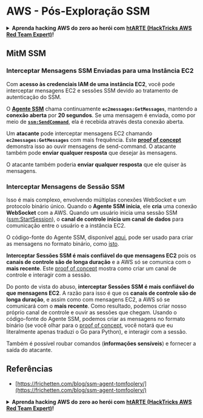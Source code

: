 # AWS - Pós-Exploração SSM

<details>

<summary><strong>Aprenda hacking AWS do zero ao herói com</strong> <a href="https://training.hacktricks.xyz/courses/arte"><strong>htARTE (HackTricks AWS Red Team Expert)</strong></a><strong>!</strong></summary>

Outras formas de apoiar o HackTricks:

* Se você quer ver sua **empresa anunciada no HackTricks** ou **baixar o HackTricks em PDF**, confira os [**PLANOS DE ASSINATURA**](https://github.com/sponsors/carlospolop)!
* Adquira o [**material oficial PEASS & HackTricks**](https://peass.creator-spring.com)
* Descubra [**A Família PEASS**](https://opensea.io/collection/the-peass-family), nossa coleção de [**NFTs**](https://opensea.io/collection/the-peass-family) exclusivos
* **Junte-se ao grupo** 💬 [**Discord**](https://discord.gg/hRep4RUj7f) ou ao [**grupo do telegram**](https://t.me/peass) ou **siga-me** no **Twitter** 🐦 [**@carlospolopm**](https://twitter.com/carlospolopm)**.**
* **Compartilhe suas técnicas de hacking enviando PRs para os repositórios github do** [**HackTricks**](https://github.com/carlospolop/hacktricks) e [**HackTricks Cloud**](https://github.com/carlospolop/hacktricks-cloud).

</details>

## MitM SSM

### Interceptar Mensagens SSM Enviadas para uma Instância EC2 <a href="#intercept-ec2-messages" id="intercept-ec2-messages"></a>

Com **acesso às credenciais IAM de uma instância EC2**, você pode interceptar mensagens EC2 e sessões SSM devido ao tratamento de autenticação do SSM.

O [**Agente SSM**](https://github.com/aws/amazon-ssm-agent) chama continuamente **`ec2messages:GetMessages`**, mantendo a **conexão aberta** por **20 segundos**. Se uma mensagem é enviada, como por meio de [**`ssm:SendCommand`**](https://docs.aws.amazon.com/cli/latest/reference/ssm/send-command.html), ela é recebida através desta conexão aberta.

Um **atacante** pode interceptar mensagens EC2 chamando **`ec2messages:GetMessages`** com mais frequência. Este [**proof of concept**](https://github.com/Frichetten/ssm-agent-research/tree/main/ssm-document-interception) demonstra isso ao ouvir mensagens de send-command. O atacante também pode **enviar qualquer resposta** que desejar às mensagens.

O atacante também poderia **enviar qualquer resposta** que ele quiser às mensagens.

### Interceptar Mensagens de Sessão SSM

Isso é mais complexo, envolvendo múltiplas conexões WebSocket e um protocolo binário único. Quando o **Agente SSM inicia**, ele **cria** uma conexão **WebSocket** com a AWS. Quando um usuário inicia uma sessão SSM ([ssm:StartSession](https://docs.aws.amazon.com/cli/latest/reference/ssm/start-session.html)), o **canal de controle inicia um canal de dados** para comunicação entre o usuário e a instância EC2.

O código-fonte do Agente SSM, disponível [aqui](https://github.com/aws/amazon-ssm-agent), pode ser usado para criar as mensagens no formato binário, como [isto](https://github.com/aws/amazon-ssm-agent/blob/21c85d674bbb44dd13cd8738d1b9d86658a6b18e/agent/session/contracts/agentmessage.go#L73).

**Interceptar Sessões SSM é mais confiável do que mensagens EC2** pois os **canais de controle são de longa duração** e a AWS só se comunica com o **mais recente**. Este [proof of concept](https://github.com/Frichetten/ssm-agent-research/tree/main/ssm-session-interception) mostra como criar um canal de controle e interagir com a sessão.

Do ponto de vista do abuso, **interceptar Sessões SSM é mais confiável do que mensagens EC2**. A razão para isso é que os **canais de controle são de longa duração**, e assim como com mensagens EC2, a AWS só se comunicará com o **mais recente**. Como resultado, podemos criar nosso próprio canal de controle e ouvir as sessões que chegam. Usando o código-fonte do Agente SSM, podemos criar as mensagens no formato binário (se você olhar para o [proof of concept](https://github.com/Frichetten/ssm-agent-research/tree/main/ssm-session-interception), você notará que eu literalmente apenas traduzi o Go para Python), e interagir com a sessão.

Também é possível roubar comandos (**informações sensíveis**) e fornecer a saída do atacante.

## Referências

* [https://frichetten.com/blog/ssm-agent-tomfoolery/](https://frichetten.com/blog/ssm-agent-tomfoolery/)

<details>

<summary><strong>Aprenda hacking AWS do zero ao herói com</strong> <a href="https://training.hacktricks.xyz/courses/arte"><strong>htARTE (HackTricks AWS Red Team Expert)</strong></a><strong>!</strong></summary>

Outras formas de apoiar o HackTricks:

* Se você quer ver sua **empresa anunciada no HackTricks** ou **baixar o HackTricks em PDF**, confira os [**PLANOS DE ASSINATURA**](https://github.com/sponsors/carlospolop)!
* Adquira o [**material oficial PEASS & HackTricks**](https://peass.creator-spring.com)
* Descubra [**A Família PEASS**](https://opensea.io/collection/the-peass-family), nossa coleção de [**NFTs**](https://opensea.io/collection/the-peass-family) exclusivos
* **Junte-se ao grupo** 💬 [**Discord**](https://discord.gg/hRep4RUj7f) ou ao [**grupo do telegram**](https://t.me/peass) ou **siga-me** no **Twitter** 🐦 [**@carlospolopm**](https://twitter.com/carlospolopm)**.**
* **Compartilhe suas técnicas de hacking enviando PRs para os repositórios github do** [**HackTricks**](https://github.com/carlospolop/hacktricks) e [**HackTricks Cloud**](https://github.com/carlospolop/hacktricks-cloud).

</details>
